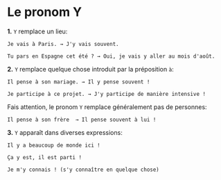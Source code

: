 # Le pronom Y

**1\.** `Y` remplace un lieu:

```text
Je vais à Paris. → J'y vais souvent.

Tu pars en Espagne cet été ? → Oui, je vais y aller au mois d'août.
```

**2\.** `Y` remplace quelque chose introduit par la préposition `à`:

```text
Il pense à son mariage. → Il y pense souvent !

Je participe à ce projet. → J'y participe de manière intensive !
```

Fais attention, le pronom `Y` remplace généralement pas de personnes:

```text
Il pense à son frère  → Il pense souvent à lui !
```

**3\.** `Y` apparaît dans diverses expressions:

```text
Il y a beaucoup de monde ici !

Ça y est, il est parti !

Je m'y connais ! (s'y connaître en quelque chose)
```
